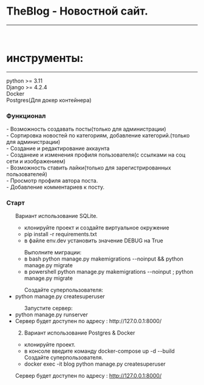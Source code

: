 <h1>TheBlog - Новостной сайт.</h1>
<hr>
<br>

<h1>инструменты:</h1>
<hr>
python >= 3.11<br>
Django >= 4.2.4<br>
Docker<br>
Postgres(Для докер контейнера)<br>

<h3>Функционал</h3>
- Возможность создавать посты(только для администрации)<br>
- Сортировка новостей по категориям, добавление категорий.(только для администрации)<br>
- Создание и редактирование аккаунта<br>
- Созданеие и изменения профиля пользователя(с ссылками на соц сети и изображением)<br>
- Возможность ставить лайки(только для зарегистрированных пользователей)<br>
- Просмотр профиля автора поста.<br>
- Добавление комментариев к посту.<br>



<h3>Старт</h3>

<ul type="1">Вариант использование SQLite.
    <ul>
      <li>клонируйте проект и создайте виртуальное окружение</li>
      <li>pip install -r requirements.txt</li>
      <li>в файле env.dev установить значение DEBUG на True</li>
    </ul>
    <ul>Выполните миграции:
        <li>в bash python manage.py makemigrations --noinput && python manage.py migrate</li>
        <li>в powershell python manage.py makemigrations --noinput ; python manage.py migrate</li>
    </ul>
  <ul>Создайте суперпользователя:</ul>
    <li>python manage.py createsuperuser</li>
    <ul>Запустите сервер:</ul>
    <li>python manage.py runserver</li>
    <li>Сервер будет доступен по адресу : http://127.0.0.1:8000/</li>
 
2. Вариант использование Postgres & Docker
  - клонируйте проект.
  - в консоле введите команду docker-compose up -d --build
  Создайте суперпользователя.
  - docker exec -it  blog python manage.py createsuperuser

Сервер будет доступен по адресу : http://127.0.0.1:8000/
</ul>
